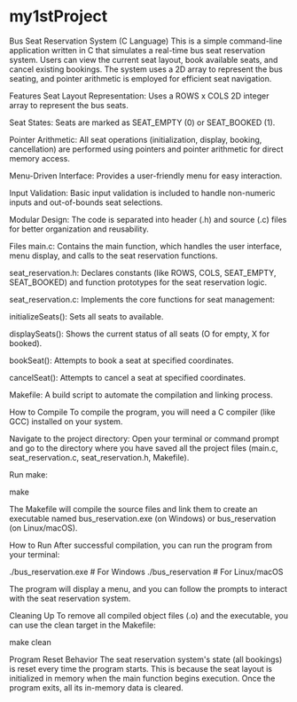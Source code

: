 # my1stProject

Bus Seat Reservation System (C Language)
This is a simple command-line application written in C that simulates a real-time bus seat reservation system. 
Users can view the current seat layout, book available seats, and cancel existing bookings. 
The system uses a 2D array to represent the bus seating, and pointer arithmetic is employed for efficient seat navigation.

Features
Seat Layout Representation: Uses a ROWS x COLS 2D integer array to represent the bus seats.

Seat States: 
Seats are marked as SEAT_EMPTY (0) or SEAT_BOOKED (1).

Pointer Arithmetic: 
All seat operations (initialization, display, booking, cancellation) are performed using pointers and pointer arithmetic for direct memory access.

Menu-Driven Interface: 
Provides a user-friendly menu for easy interaction.

Input Validation: 
Basic input validation is included to handle non-numeric inputs and out-of-bounds seat selections.

Modular Design: 
The code is separated into header (.h) and source (.c) files for better organization and reusability.

Files
main.c: Contains the main function, which handles the user interface, menu display, and calls to the seat reservation functions.

seat_reservation.h: Declares constants (like ROWS, COLS, SEAT_EMPTY, SEAT_BOOKED) and function prototypes for the seat reservation logic.

seat_reservation.c: Implements the core functions for seat management:

initializeSeats(): Sets all seats to available.

displaySeats(): Shows the current status of all seats (O for empty, X for booked).

bookSeat(): Attempts to book a seat at specified coordinates.

cancelSeat(): Attempts to cancel a seat at specified coordinates.

Makefile: A build script to automate the compilation and linking process.

How to Compile
To compile the program, you will need a C compiler (like GCC) installed on your system.

Navigate to the project directory: Open your terminal or command prompt and go to the directory where you have saved all the project files (main.c, seat_reservation.c, seat_reservation.h, Makefile).

Run make:

make

The Makefile will compile the source files and link them to create an executable named bus_reservation.exe (on Windows) or bus_reservation (on Linux/macOS).

How to Run
After successful compilation, you can run the program from your terminal:

./bus_reservation.exe   # For Windows
./bus_reservation       # For Linux/macOS

The program will display a menu, and you can follow the prompts to interact with the seat reservation system.

Cleaning Up
To remove all compiled object files (.o) and the executable, you can use the clean target in the Makefile:

make clean

Program Reset Behavior
The seat reservation system's state (all bookings) is reset every time the program starts. This is because the seat layout is initialized in memory when the main function begins execution. Once the program exits, all its in-memory data is cleared.
